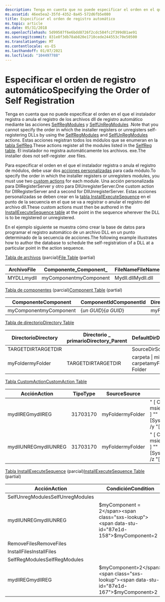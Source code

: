 ```yaml
---
description: Tenga en cuenta que no puede especificar el orden en el que el instalador registra o anula el registro de los archivos dll de registro automático mediante las acciones SelfRegModules y SelfUnRegModules.
ms.assetid: 46ee5ea2-35fd-4352-8a45-572d6fb5e080
title: Especificar el orden de registro automático
ms.topic: article
ms.date: 05/31/2018
ms.openlocfilehash: 5d99587f6e6bdd8726f2cdc584fc2f399d81ae91
ms.sourcegitcommit: 831e8f3db78ab820e1710cede244553c70e50500
ms.translationtype: MT
ms.contentlocale: es-ES
ms.lasthandoff: 01/07/2021
ms.locfileid: "104497788"
---
```

# <a name="specifying-the-order-of-self-registration"></a><span data-ttu-id="87e1d-103">Especificar el orden de registro automático</span><span class="sxs-lookup"><span data-stu-id="87e1d-103">Specifying the Order of Self Registration</span></span>

<span data-ttu-id="87e1d-104">Tenga en cuenta que no puede especificar el orden en el que el instalador registra o anula el registro de los archivos dll de registro automático mediante las acciones [SelfRegModules](selfregmodules-action.md) y [SelfUnRegModules](selfunregmodules-action.md) .</span><span class="sxs-lookup"><span data-stu-id="87e1d-104">Note that you cannot specify the order in which the installer registers or unregisters self-registering DLLs by using the [SelfRegModules](selfregmodules-action.md) and [SelfUnRegModules](selfunregmodules-action.md) actions.</span></span> <span data-ttu-id="87e1d-105">Estas acciones registran todos los módulos que se enumeran en la [tabla SelfReg](selfreg-table.md).</span><span class="sxs-lookup"><span data-stu-id="87e1d-105">These actions register all the modules listed in the [SelfReg table](selfreg-table.md).</span></span> <span data-ttu-id="87e1d-106">El instalador no registra automáticamente los archivos. exe.</span><span class="sxs-lookup"><span data-stu-id="87e1d-106">The installer does not self-register .exe files.</span></span>

<span data-ttu-id="87e1d-107">Para especificar el orden en el que el instalador registra o anula el registro de módulos, debe usar dos [acciones personalizadas](custom-actions.md) para cada módulo.</span><span class="sxs-lookup"><span data-stu-id="87e1d-107">To specify the order in which the installer registers or unregisters modules, you must use two [custom actions](custom-actions.md) for each module.</span></span> <span data-ttu-id="87e1d-108">Una acción personalizada para DllRegisterServer y otro para DllUnregisterServer.</span><span class="sxs-lookup"><span data-stu-id="87e1d-108">One custom action for DllRegisterServer and a second for DllUnregisterServer.</span></span> <span data-ttu-id="87e1d-109">Estas acciones personalizadas se deben crear en la [tabla InstallExecuteSequence](installexecutesequence-table.md) en el punto de la secuencia en el que se va a registrar o anular el registro del archivo dll.</span><span class="sxs-lookup"><span data-stu-id="87e1d-109">These custom actions must then be authored in the [InstallExecuteSequence table](installexecutesequence-table.md) at the point in the sequence wherever the DLL is to be registered or unregistered.</span></span>

<span data-ttu-id="87e1d-110">En el ejemplo siguiente se muestra cómo crear la base de datos para programar el registro automático de un archivo DLL en un punto determinado de la secuencia de acciones.</span><span class="sxs-lookup"><span data-stu-id="87e1d-110">The following example illustrates how to author the database to schedule the self-registration of a DLL at a particular point in the action sequence.</span></span>

<span data-ttu-id="87e1d-111">[Tabla de archivos](file-table.md) (parcial)</span><span class="sxs-lookup"><span data-stu-id="87e1d-111">[File Table](file-table.md) (partial)</span></span>



| <span data-ttu-id="87e1d-112">Archivo</span><span class="sxs-lookup"><span data-stu-id="87e1d-112">File</span></span>  | <span data-ttu-id="87e1d-113">Componente\_</span><span class="sxs-lookup"><span data-stu-id="87e1d-113">Component\_</span></span> | <span data-ttu-id="87e1d-114">FileName</span><span class="sxs-lookup"><span data-stu-id="87e1d-114">FileName</span></span>  | <span data-ttu-id="87e1d-115">Secuencia</span><span class="sxs-lookup"><span data-stu-id="87e1d-115">Sequence</span></span> |
|-------|-------------|-----------|----------|
| <span data-ttu-id="87e1d-116">MYDLL</span><span class="sxs-lookup"><span data-stu-id="87e1d-116">mydll</span></span> | <span data-ttu-id="87e1d-117">myComponent</span><span class="sxs-lookup"><span data-stu-id="87e1d-117">myComponent</span></span> | <span data-ttu-id="87e1d-118">Mydll.dll</span><span class="sxs-lookup"><span data-stu-id="87e1d-118">Mydll.dll</span></span> | <span data-ttu-id="87e1d-119">13</span><span class="sxs-lookup"><span data-stu-id="87e1d-119">13</span></span>       |



 

<span data-ttu-id="87e1d-120">[Tabla de componentes](component-table.md) (parcial)</span><span class="sxs-lookup"><span data-stu-id="87e1d-120">[Component Table](component-table.md) (partial)</span></span>



| <span data-ttu-id="87e1d-121">Componente</span><span class="sxs-lookup"><span data-stu-id="87e1d-121">Component</span></span>   | <span data-ttu-id="87e1d-122">ComponentId</span><span class="sxs-lookup"><span data-stu-id="87e1d-122">ComponentId</span></span> | <span data-ttu-id="87e1d-123">Directorio\_</span><span class="sxs-lookup"><span data-stu-id="87e1d-123">Directory\_</span></span> | <span data-ttu-id="87e1d-124">Rutas</span><span class="sxs-lookup"><span data-stu-id="87e1d-124">KeyPath</span></span> |
|-------------|-------------|-------------|---------|
| <span data-ttu-id="87e1d-125">myComponent</span><span class="sxs-lookup"><span data-stu-id="87e1d-125">myComponent</span></span> | <span data-ttu-id="87e1d-126">{*un GUID*}</span><span class="sxs-lookup"><span data-stu-id="87e1d-126">{*a GUID*}</span></span>  | <span data-ttu-id="87e1d-127">myFolder</span><span class="sxs-lookup"><span data-stu-id="87e1d-127">myFolder</span></span>    | <span data-ttu-id="87e1d-128">MYDLL</span><span class="sxs-lookup"><span data-stu-id="87e1d-128">mydll</span></span>   |



 

[<span data-ttu-id="87e1d-129">Tabla de directorio</span><span class="sxs-lookup"><span data-stu-id="87e1d-129">Directory Table</span></span>](directory-table.md)



| <span data-ttu-id="87e1d-130">Directorio</span><span class="sxs-lookup"><span data-stu-id="87e1d-130">Directory</span></span> | <span data-ttu-id="87e1d-131">Directorio \_ primario</span><span class="sxs-lookup"><span data-stu-id="87e1d-131">Directory\_Parent</span></span> | <span data-ttu-id="87e1d-132">DefaultDir</span><span class="sxs-lookup"><span data-stu-id="87e1d-132">DefaultDir</span></span>          |
|-----------|-------------------|---------------------|
| <span data-ttu-id="87e1d-133">TARGETDIR</span><span class="sxs-lookup"><span data-stu-id="87e1d-133">TARGETDIR</span></span> |                   | <span data-ttu-id="87e1d-134">SourceDir</span><span class="sxs-lookup"><span data-stu-id="87e1d-134">SourceDir</span></span>           |
| <span data-ttu-id="87e1d-135">myFolder</span><span class="sxs-lookup"><span data-stu-id="87e1d-135">myFolder</span></span>  | <span data-ttu-id="87e1d-136">TARGETDIR</span><span class="sxs-lookup"><span data-stu-id="87e1d-136">TARGETDIR</span></span>         | <span data-ttu-id="87e1d-137">carpeta \| mi carpeta</span><span class="sxs-lookup"><span data-stu-id="87e1d-137">myFolder\|My Folder</span></span> |



 

[<span data-ttu-id="87e1d-138">Tabla CustomAction</span><span class="sxs-lookup"><span data-stu-id="87e1d-138">CustomAction Table</span></span>](customaction-table.md)



| <span data-ttu-id="87e1d-139">Acción</span><span class="sxs-lookup"><span data-stu-id="87e1d-139">Action</span></span>     | <span data-ttu-id="87e1d-140">Tipo</span><span class="sxs-lookup"><span data-stu-id="87e1d-140">Type</span></span> | <span data-ttu-id="87e1d-141">Source</span><span class="sxs-lookup"><span data-stu-id="87e1d-141">Source</span></span>   | <span data-ttu-id="87e1d-142">Destino</span><span class="sxs-lookup"><span data-stu-id="87e1d-142">Target</span></span>                                     |
|------------|------|----------|--------------------------------------------|
| <span data-ttu-id="87e1d-143">mydllREG</span><span class="sxs-lookup"><span data-stu-id="87e1d-143">mydllREG</span></span>   | <span data-ttu-id="87e1d-144">3170</span><span class="sxs-lookup"><span data-stu-id="87e1d-144">3170</span></span> | <span data-ttu-id="87e1d-145">myFolder</span><span class="sxs-lookup"><span data-stu-id="87e1d-145">myFolder</span></span> | <span data-ttu-id="87e1d-146">" \[ Carpetadelsistema \] msiexec"/y " \[ \# MYDLL \] "</span><span class="sxs-lookup"><span data-stu-id="87e1d-146">"\[SystemFolder\]msiexec" /y "\[\#mydll\]"</span></span> |
| <span data-ttu-id="87e1d-147">mydllUNREG</span><span class="sxs-lookup"><span data-stu-id="87e1d-147">mydllUNREG</span></span> | <span data-ttu-id="87e1d-148">3170</span><span class="sxs-lookup"><span data-stu-id="87e1d-148">3170</span></span> | <span data-ttu-id="87e1d-149">myFolder</span><span class="sxs-lookup"><span data-stu-id="87e1d-149">myFolder</span></span> | <span data-ttu-id="87e1d-150">" \[ Carpetadelsistema \] msiexec"/z " \[ \# MYDLL \] "</span><span class="sxs-lookup"><span data-stu-id="87e1d-150">"\[SystemFolder\]msiexec" /z "\[\#mydll\]"</span></span> |



 

<span data-ttu-id="87e1d-151">[Tabla InstallExecuteSequence](installexecutesequence-table.md) (parcial)</span><span class="sxs-lookup"><span data-stu-id="87e1d-151">[InstallExecuteSequence Table](installexecutesequence-table.md) (partial)</span></span>



| <span data-ttu-id="87e1d-152">Acción</span><span class="sxs-lookup"><span data-stu-id="87e1d-152">Action</span></span>           | <span data-ttu-id="87e1d-153">Condición</span><span class="sxs-lookup"><span data-stu-id="87e1d-153">Condition</span></span>         | <span data-ttu-id="87e1d-154">Secuencia</span><span class="sxs-lookup"><span data-stu-id="87e1d-154">Sequence</span></span> |
|------------------|-------------------|----------|
| <span data-ttu-id="87e1d-155">SelfUnregModules</span><span class="sxs-lookup"><span data-stu-id="87e1d-155">SelfUnregModules</span></span> |                   | <span data-ttu-id="87e1d-156">2200</span><span class="sxs-lookup"><span data-stu-id="87e1d-156">2200</span></span>     |
| <span data-ttu-id="87e1d-157">mydllUNREG</span><span class="sxs-lookup"><span data-stu-id="87e1d-157">mydllUNREG</span></span>       | <span data-ttu-id="87e1d-158">$myComponent = 2</span><span class="sxs-lookup"><span data-stu-id="87e1d-158">$myComponent=2</span></span>    | <span data-ttu-id="87e1d-159">2201</span><span class="sxs-lookup"><span data-stu-id="87e1d-159">2201</span></span>     |
| <span data-ttu-id="87e1d-160">RemoveFiles</span><span class="sxs-lookup"><span data-stu-id="87e1d-160">RemoveFiles</span></span>      |                   | <span data-ttu-id="87e1d-161">3500</span><span class="sxs-lookup"><span data-stu-id="87e1d-161">3500</span></span>     |
| <span data-ttu-id="87e1d-162">InstallFiles</span><span class="sxs-lookup"><span data-stu-id="87e1d-162">InstallFiles</span></span>     |                   | <span data-ttu-id="87e1d-163">4000</span><span class="sxs-lookup"><span data-stu-id="87e1d-163">4000</span></span>     |
| <span data-ttu-id="87e1d-164">SelfRegModules</span><span class="sxs-lookup"><span data-stu-id="87e1d-164">SelfRegModules</span></span>   |                   | <span data-ttu-id="87e1d-165">6500</span><span class="sxs-lookup"><span data-stu-id="87e1d-165">6500</span></span>     |
| <span data-ttu-id="87e1d-166">mydllREG</span><span class="sxs-lookup"><span data-stu-id="87e1d-166">mydllREG</span></span>         | <span data-ttu-id="87e1d-167">$myComponent>2</span><span class="sxs-lookup"><span data-stu-id="87e1d-167">$myComponent>2</span></span> | <span data-ttu-id="87e1d-168">6501</span><span class="sxs-lookup"><span data-stu-id="87e1d-168">6501</span></span>     |



 

 

 



